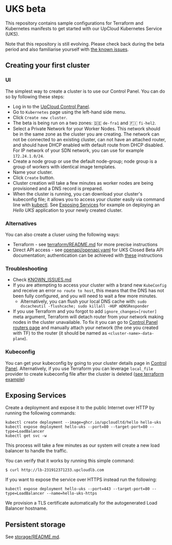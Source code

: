# UKS beta

This repository contains sample configurations for Terraform and Kubernetes manifests to get started with our UpCloud Kubernetes Service (UKS).

Note that this repository is still evolving. Please check back during the beta period and also familiarise yourself with [the known issues](KNOWN_ISSUES.md).

## Creating your first cluster

### UI
The simplest way to create a cluster is to use our Control Panel. You can do so by following these steps:

* Log in to the [UpCloud Control Panel](https://hub.upcloud.com).
* Go to `Kubernetes` page using the left-hand side menu.
* Click `Create new cluster`.
* The beta is being run on a two zones: 🇩🇪 `de-fra1` and 🇫🇮 `fi-hel2`.
* Select a Private Network for your Worker Nodes. This network should be in the same zone as the cluster you are creating. The network can not be connected to an existing cluster, can not have an attached router, and should have DHCP enabled with default route from DHCP disabled. For IP network of your SDN network, you can use for example `172.24.1.0/24`.
* Create a node group or use the default node-group; node group is a group of workers with identical image templates.
* Name your cluster.
* Click `Create` button.
* Cluster creation will take a few minutes as worker nodes are being provisioned and a DNS record is prepared.
* When the cluster is running, you can download your cluster's kubeconfig file; it allows you to access your cluster easily via command line with [kubectl](https://kubernetes.io/docs/tasks/tools/#kubectl). See [Exposing Services](#exposing-services) for example on deploying an _Hello UKS_ application to your newly created cluster.

### Alternatives
You can also create a cluser using the following ways:
* Terraform - see [terraform/README.md](terraform/README.md) for more precise instructions
* Direct API access - see [openapi/openapi.yaml](openapi/openapi.yaml) for UKS Closed Beta API documentation; authentication can be achieved with [these](https://developers.upcloud.com/1.3/2-architecture/#authentication) instructions



### Troubleshooting

* Check [KNOWN_ISSUES.md](KNOWN_ISSUES.md)
* If you are attempting to access your cluster with a brand new `KubeConfig` and receive an error `no route to host`, this means that the DNS has not been fully configured, and you will need to wait a few more minutes.
  * Alternatively, you can flush your local DNS cache with: `sudo dscacheutil -flushcache; sudo killall -HUP mDNSResponder`
* If you use Terraform and you forgot to add `ignore_changes=[router]` meta argument, Terraform will detach router from your network making nodes in the cluster unavailable. To fix it you can go to [Control Panel routers page](https://hub.upcloud.com/networks/routers) and manually attach your network (the one you created with TF) to the router (it should be named as `<cluster-name>-data-plane`).

### Kubeconfig

You can get your kubeconfig by going to your cluster details page in [Control Panel](https://hub.upcloud.com/kubernetes).
Alternatively, if you use Terraform you can leverage `local_file` provider to create kubeconfig file after the cluster is deleted ([see terraform example](terraform/main.tf))

## Exposing Services

Create a deployment and expose it to the public Internet over HTTP by running the following commands:

```
kubectl create deployment --image=ghcr.io/upcloudltd/hello hello-uks
kubectl expose deployment hello-uks --port=80 --target-port=80 --type=LoadBalancer
kubectl get svc -w
```

This process will take a few minutes as our system will create a new load balancer to handle the traffic.

You can verify that it works by running this simple command:

```
$ curl http://lb-231912371233.upcloudlb.com
```

If you want to expose the service over HTTPS instead run the following:

```
kubectl expose deployment hello-uks --port=443 --target-port=80 --type=LoadBalancer --name=hello-uks-https
```

We provision a TLS certificate automatically for the autogenerated Load Balancer hostname.

## Persistent storage

See [storage/README.md](storage/README.md).  


